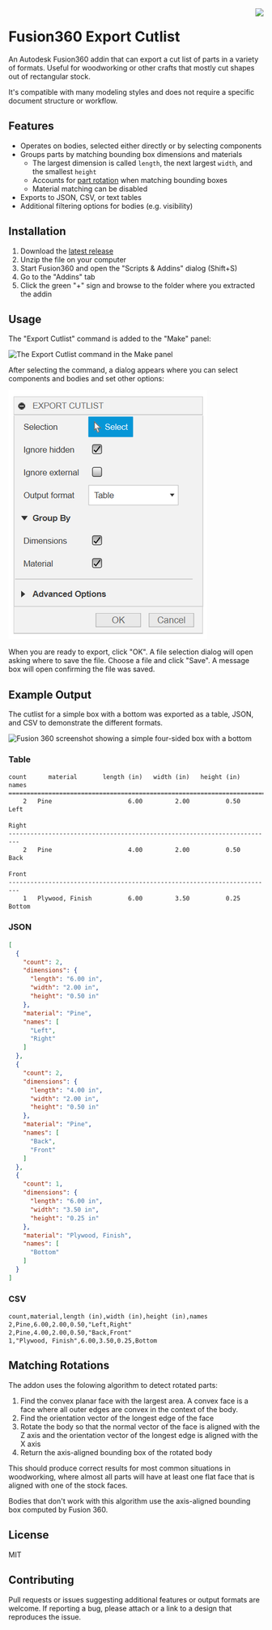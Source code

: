 <img src="./resources/icon.svg" height="64" align="right" />

# Fusion360 Export Cutlist 

An Autodesk Fusion360 addin that can export a cut list of parts in a variety
of formats. Useful for woodworking or other crafts that mostly cut shapes out of
rectangular stock.

It's compatible with many modeling styles and does not require a specific
document structure or workflow.

## Features

- Operates on bodies, selected either directly or by selecting components
- Groups parts by matching bounding box dimensions and materials
  - The largest dimension is called `length`, the next largest `width`, and the smallest `height`
  - Accounts for [part rotation](#matching-rotation) when matching bounding boxes
  - Material matching can be disabled
- Exports to JSON, CSV, or text tables
- Additional filtering options for bodies (e.g. visibility)

## Installation

1. Download the [latest release](https://github.com/bluekeyes/Fusion360-ExportCutlist/archive/v0.2.0.zip)
2. Unzip the file on your computer
3. Start Fusion360 and open the "Scripts & Addins" dialog (Shift+S)
4. Go to the "Addins" tab
5. Click the green "+" sign and browse to the folder where you extracted the addin

## Usage

The "Export Cutlist" command is added to the "Make" panel:

![The Export Cutlist command in the Make panel](./resources/docs/make-panel.png)

After selecting the command, a dialog appears where you can select components
and bodies and set other options:

![The Export Cutlist option dialog](./resources/docs/export-cutlist.png)

When you are ready to export, click "OK". A file selection dialog will open
asking where to save the file. Choose a file and click "Save". A message box
will open confirming the file was saved.

## Example Output

The cutlist for a simple box with a bottom was exported as a table, JSON, and
CSV to demonstrate the different formats.

![Fusion 360 screenshot showing a simple four-sided box with a bottom](./resources/docs/example-design.png)

### Table

```text
count      material       length (in)   width (in)   height (in)   names 
=========================================================================
    2   Pine                     6.00         2.00          0.50   Left  
                                                                   Right 
-------------------------------------------------------------------------
    2   Pine                     4.00         2.00          0.50   Back  
                                                                   Front 
-------------------------------------------------------------------------
    1   Plywood, Finish          6.00         3.50          0.25   Bottom
```

### JSON

```json
[
  {
    "count": 2,
    "dimensions": {
      "length": "6.00 in",
      "width": "2.00 in",
      "height": "0.50 in"
    },
    "material": "Pine",
    "names": [
      "Left",
      "Right"
    ]
  },
  {
    "count": 2,
    "dimensions": {
      "length": "4.00 in",
      "width": "2.00 in",
      "height": "0.50 in"
    },
    "material": "Pine",
    "names": [
      "Back",
      "Front"
    ]
  },
  {
    "count": 1,
    "dimensions": {
      "length": "6.00 in",
      "width": "3.50 in",
      "height": "0.25 in"
    },
    "material": "Plywood, Finish",
    "names": [
      "Bottom"
    ]
  }
]
```

### CSV

```csv
count,material,length (in),width (in),height (in),names
2,Pine,6.00,2.00,0.50,"Left,Right"
2,Pine,4.00,2.00,0.50,"Back,Front"
1,"Plywood, Finish",6.00,3.50,0.25,Bottom
```

## Matching Rotations

The addon uses the folowing algorithm to detect rotated parts:

1. Find the convex planar face with the largest area. A convex face is a face
   where all outer edges are convex in the context of the body.
2. Find the orientation vector of the longest edge of the face
3. Rotate the body so that the normal vector of the face is aligned with the Z
   axis and the orientation vector of the longest edge is aligned with the X axis
4. Return the axis-aligned bounding box of the rotated body

This should produce correct results for most common situations in woodworking,
where almost all parts will have at least one flat face that is aligned with
one of the stock faces.

Bodies that don't work with this algorithm use the axis-aligned bounding box
computed by Fusion 360.

## License

MIT

## Contributing

Pull requests or issues suggesting additional features or output formats are
welcome. If reporting a bug, please attach or a link to a design that
reproduces the issue.
